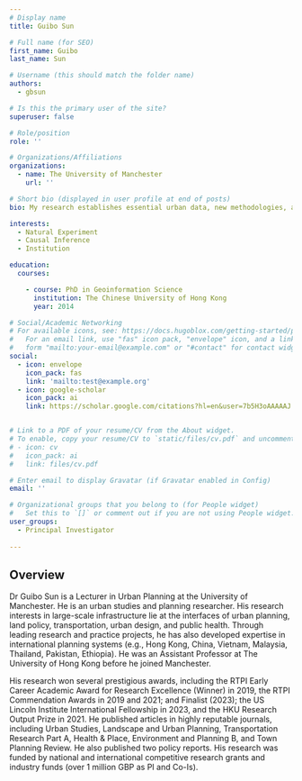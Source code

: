 ```yaml
---
# Display name
title: Guibo Sun

# Full name (for SEO)
first_name: Guibo
last_name: Sun

# Username (this should match the folder name)
authors:
  - gbsun

# Is this the primary user of the site?
superuser: false

# Role/position
role: ''

# Organizations/Affiliations
organizations:
  - name: The University of Manchester
    url: ''

# Short bio (displayed in user profile at end of posts)
bio: My research establishes essential urban data, new methodologies, and causal evidence to extend the scientific understanding of the institutions and outcomes of large-scale interventions, contributing to healthy, equitable, and sustainable cities. 

interests:
  - Natural Experiment
  - Causal Inference
  - Institution

education:
  courses:

    - course: PhD in Geoinformation Science
      institution: The Chinese University of Hong Kong
      year: 2014

# Social/Academic Networking
# For available icons, see: https://docs.hugoblox.com/getting-started/page-builder/#icons
#   For an email link, use "fas" icon pack, "envelope" icon, and a link in the
#   form "mailto:your-email@example.com" or "#contact" for contact widget.
social:
  - icon: envelope
    icon_pack: fas
    link: 'mailto:test@example.org'
  - icon: google-scholar
    icon_pack: ai
    link: https://scholar.google.com/citations?hl=en&user=7b5H3oAAAAAJ


# Link to a PDF of your resume/CV from the About widget.
# To enable, copy your resume/CV to `static/files/cv.pdf` and uncomment the lines below.
# - icon: cv
#   icon_pack: ai
#   link: files/cv.pdf

# Enter email to display Gravatar (if Gravatar enabled in Config)
email: ''

# Organizational groups that you belong to (for People widget)
#   Set this to `[]` or comment out if you are not using People widget.
user_groups:
  - Principal Investigator
  
---
```


## Overview
Dr Guibo Sun is a Lecturer in Urban Planning at the University of Manchester. He is an urban studies and planning researcher. His research interests in large-scale infrastructure lie at the interfaces of urban planning, land policy, transportation, urban design, and public health. Through leading research and practice projects, he has also developed expertise in international planning systems (e.g., Hong Kong, China, Vietnam, Malaysia, Thailand, Pakistan, Ethiopia). He was an Assistant Professor at The University of Hong Kong before he joined Manchester.

His research won several prestigious awards, including the RTPI Early Career Academic Award for Research Excellence (Winner) in 2019, the RTPI Commendation Awards in 2019 and 2021; and Finalist (2023); the US Lincoln Institute International Fellowship in 2023, and the HKU Research Output Prize in 2021. He published articles in highly reputable journals, including Urban Studies, Landscape and Urban Planning, Transportation Research Part A, Health & Place, Environment and Planning B, and Town Planning Review. He also published two policy reports. His research was funded by national and international competitive research grants and industry funds (over 1 million GBP as PI and Co-Is).